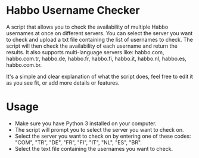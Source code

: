 # Habbo Username Checker
A script that allows you to check the availability of multiple Habbo usernames at once on different servers. You can select the server you want to check and upload a txt file containing the list of usernames to check. The script will then check the availability of each username and return the results. It also supports multi-language servers like: habbo.com, habbo.com.tr, habbo.de, habbo.fr, habbo.fi, habbo.it, habbo.nl, habbo.es, habbo.com.br.

It's a simple and clear explanation of what the script does, feel free to edit it as you see fit, or add more details or features.

# Usage

- Make sure you have Python 3 installed on your computer.
- The script will prompt you to select the server you want to check on.
- Select the server you want to check on by entering one of these codes: "COM", "TR", "DE", "FR", "FI", "IT", "NL", "ES", "BR".
- Select the text file containing the usernames you want to check.
